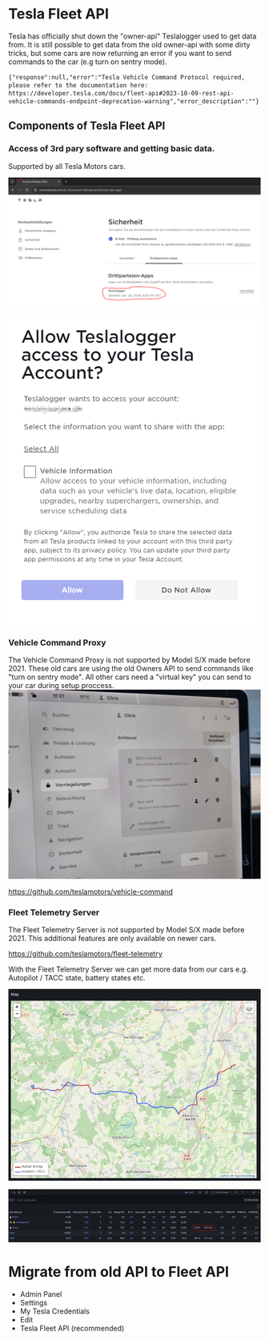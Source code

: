 # Tesla Fleet API
Tesla has officially shut down the "owner-api" Teslalogger used to get data from. It is still possible to get data from the old owner-api with some dirty tricks, but some cars are now returning an error if you want to send commands to the car (e.g turn on sentry mode).

```
{"response":null,"error":"Tesla Vehicle Command Protocol required, please refer to the documentation here: https://developer.tesla.com/docs/fleet-api#2023-10-09-rest-api-vehicle-commands-endpoint-deprecation-warning","error_description":""}
```

## Components of Tesla Fleet API
### Access of 3rd pary software and getting basic data.

Supported by all Tesla Motors cars.

![fleet-api-profile](https://raw.githubusercontent.com/bassmaster187/TeslaLogger/master/img/fleet-api-profile.png)

![fleet-api-access](https://raw.githubusercontent.com/bassmaster187/TeslaLogger/master/img/fleet-api-access.png)

### Vehicle Command Proxy
The Vehicle Command Proxy is not supported by Model S/X made before 2021. These old cars are using the old Owners API to send commands like "turn on sentry mode". 
All other cars need a "virtual key" you can send to your car during setup proccess. 
![fleet-api-access-in-car](https://raw.githubusercontent.com/bassmaster187/TeslaLogger/master/img/fleet-api-access-in-car.jpeg)

https://github.com/teslamotors/vehicle-command

### Fleet Telemetry Server
The Fleet Telemetry Server is not supported by Model S/X made before 2021. This additional features are only available on newer cars. 

https://github.com/teslamotors/fleet-telemetry

With the Fleet Telemetry Server we can get more data from our cars e.g. Autopilot / TACC state, battery states etc.

![autopilot](https://raw.githubusercontent.com/bassmaster187/TeslaLogger/master/img/autopilot.jpeg)

![autopilot-stat](https://raw.githubusercontent.com/bassmaster187/TeslaLogger/master/img/autopilot-stat.jpeg)

# Migrate from old API to Fleet API
- Admin Panel
- Settings
- My Tesla Credentials
- Edit
- Tesla Fleet API (recommended)
